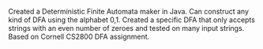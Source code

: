  Created a Deterministic Finite Automata maker in Java. Can construct any kind of DFA using the alphabet 0,1. Created a specific DFA that only accepts strings with an even number of zeroes and tested on many input strings. Based on Cornell CS2800 DFA assignment. 
